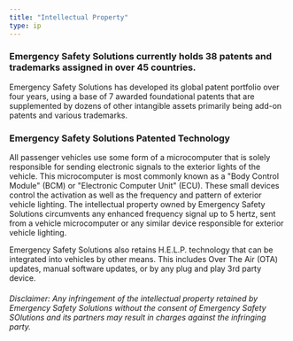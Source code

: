 ```yaml
---
title: "Intellectual Property"
type: ip
---
```


### Emergency Safety Solutions currently holds 38 patents and trademarks assigned in over 45 countries. 

Emergency Safety Solutions has developed its global patent portfolio over four years, using a base of 
7 awarded foundational patents that are supplemented by dozens of other intangible assets primarily being add-on patents and various
trademarks. 

### Emergency Safety Solutions Patented Technology

All passenger vehicles use some form of a microcomputer that is solely responsible for sending electronic signals to the exterior lights of the vehicle. This microcomputer is most commonly known as a "Body Control Module" (BCM) or "Electronic Computer Unit" (ECU). These small devices control the activation as well as the frequency and pattern of exterior vehicle lighting. The intellectual property owned by Emergency Safety Solutions circumvents any enhanced frequency signal up to 5 hertz, sent from a vehicle microcomputer or any similar device responsible for exterior vehicle lighting. 

Emergency Safety Solutions also retains H.E.L.P. technology that can be integrated into vehicles by other means. This includes Over The Air (OTA) updates, manual software updates, or by any plug and play 3rd party device.  

###### Disclaimer: Any infringement of the intellectual property retained by Emergency Safety Solutions without the consent of Emergency Safety SOlutions and its partners may result in charges against the infringing party. 

